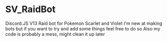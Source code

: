 # SV_RaidBot
Discord.JS V13 Raid bot for Pokemon Scarlet and Violet
I'm new at making bots but if you want to try and add some things feel free to do so
Also my code is probably a mess, might clean it up later
